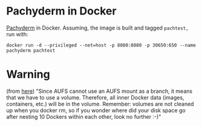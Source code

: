# Pachyderm in Docker
[Pachyderm](https://www.pachyderm.io/) in Docker.  Assuming, the image is built and tagged `pachtest,` run with:

```
docker run -d --privileged --net=host -p 8080:8080 -p 30650:650 --name pachyderm pachtest
```

# Warning

(from [here](https://github.com/jpetazzo/dind/blob/master/README.md)) "Since AUFS cannot use an AUFS mount as a branch, it means that we have to use a volume. Therefore, all inner Docker data (images, containers, etc.) will be in the volume. Remember: volumes are not cleaned up when you docker rm, so if you wonder where did your disk space go after nesting 10 Dockers within each other, look no further :-)"
